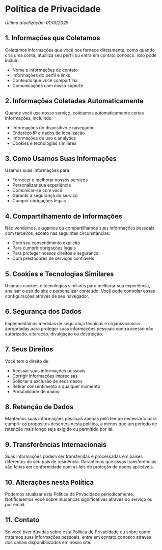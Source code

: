 # Política de Privacidade

_Última atualização: 01/01/2025_

## 1. Informações que Coletamos

Coletamos informações que você nos fornece diretamente, como quando cria uma conta, atualiza seu perfil ou entra em contato conosco. Isso pode incluir:

- Nome e informações de contato
- Informações do perfil e links
- Conteúdo que você compartilha
- Comunicações com nosso suporte

## 2. Informações Coletadas Automaticamente

Quando você usa nosso serviço, coletamos automaticamente certas informações, incluindo:

- Informações do dispositivo e navegador
- Endereço IP e dados de localização
- Informações de uso e analytics
- Cookies e tecnologias similares

## 3. Como Usamos Suas Informações

Usamos suas informações para:

- Fornecer e melhorar nossos serviços
- Personalizar sua experiência
- Comunicar-se com você
- Garantir a segurança do serviço
- Cumprir obrigações legais

## 4. Compartilhamento de Informações

Não vendemos, alugamos ou compartilhamos suas informações pessoais com terceiros, exceto nas seguintes circunstâncias:

- Com seu consentimento explícito
- Para cumprir obrigações legais
- Para proteger nossos direitos e segurança
- Com prestadores de serviços confiáveis

## 5. Cookies e Tecnologias Similares

Usamos cookies e tecnologias similares para melhorar sua experiência, analisar o uso do site e personalizar conteúdo. Você pode controlar essas configurações através de seu navegador.

## 6. Segurança dos Dados

Implementamos medidas de segurança técnicas e organizacionais apropriadas para proteger suas informações pessoais contra acesso não autorizado, alteração, divulgação ou destruição.

## 7. Seus Direitos

Você tem o direito de:

- Acessar suas informações pessoais
- Corrigir informações imprecisas
- Solicitar a exclusão de seus dados
- Retirar consentimento a qualquer momento
- Portabilidade de dados

## 8. Retenção de Dados

Mantemos suas informações pessoais apenas pelo tempo necessário para cumprir os propósitos descritos nesta política, a menos que um período de retenção mais longo seja exigido ou permitido por lei.

## 9. Transferências Internacionais

Suas informações podem ser transferidas e processadas em países diferentes do seu país de residência. Garantimos que essas transferências são feitas em conformidade com as leis de proteção de dados aplicáveis.

## 10. Alterações nesta Política

Podemos atualizar esta Política de Privacidade periodicamente. Notificaremos você sobre mudanças significativas através do serviço ou por email.

## 11. Contato

Se você tiver dúvidas sobre esta Política de Privacidade ou sobre como tratamos suas informações pessoais, entre em contato conosco através dos canais disponibilizados em nosso site.
